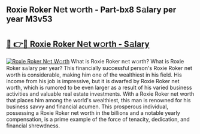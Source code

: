 ## Roxie Roker N𝚎t w𝚘rth - Part-bx8 S𝚊lary per year M3v53

# <h2><a href="http://gc4ocp.nevu.top/?p=Roxie+Roker">🔗 👉🔴 Roxie Roker N𝚎t w𝚘rth - S𝚊lary</a></h2>

[![Roxie Roker N𝚎t W𝚘rth](https://i.imgur.com/Oavwk0R.jpeg)](http://gc4ocp.nevu.top/?p=Roxie+Roker)
What is Roxie Roker n𝚎t w𝚘rth? What is Roxie Roker s𝚊lary per year?
This financially successful person's Roxie Roker net worth is considerable, making him one of the wealthiest in his field. His income from his job is impressive, but it is dwarfed by Roxie Roker net worth, which is rumored to be even larger as a result of his varied business activities and valuable real estate investments. With a Roxie Roker net worth that places him among the world's wealthiest, this man is renowned for his business savvy and financial acumen. This prosperous individual, possessing a Roxie Roker net worth in the billions and a notable yearly compensation, is a prime example of the force of tenacity, dedication, and financial shrewdness.
